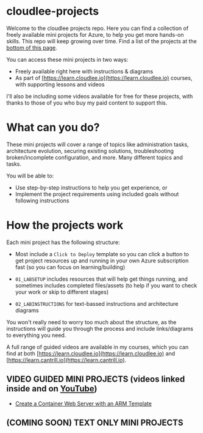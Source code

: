 # cloudlee-projects

Welcome to the cloudlee projects repo. Here you can find a collection of freely available mini projects for Azure, to help you get more hands-on skills. This repo will keep growing over time. Find a list of the projects at the [bottom of this page](/README.md#video-guided-mini-projects-videos-linked-inside-and-on-youtube).

You can access these mini projects in two ways:

- Freely available right here with instructions & diagrams
- As part of [https://learn.cloudlee.io](https://learn.cloudlee.io) courses, with supporting lessons and videos

I'll also be including some videos available for free for these projects, with thanks to those of you who buy my paid content to support this.

# What can you do?

These mini projects will cover a range of topics like administration tasks, architecture evolution, securing existing solutions, troubleshooting broken/incomplete configuration, and more. Many different topics and tasks.

You will be able to:

- Use step-by-step instructions to help you get experience, or
- Implement the project requirements using included goals without following instructions

# How the projects work

Each mini project has the following structure:

- Most include a `Click to Deploy` template so you can click a button to get project resources up and running in your own Azure subscription fast (so you can focus on learning/building)

- `01_LABSETUP` includes resources that will help get things running, and sometimes includes completed files/assets (to help if you want to check your work or skip to different stages)

- `02_LABINSTRUCTIONS` for text-bassed instructions and architecture diagrams

You won't really need to worry too much about the structure, as the instructions will guide you through the process and include links/diagrams to everything you need.

A full range of guided videos are available in my courses, which you can find at both [https://learn.cloudlee.io](https://learn.cloudlee.io) and [https://learn.cantrill.io](https://learn.cantrill.io).

## VIDEO GUIDED MINI PROJECTS (videos linked inside and on [YouTube](https://youtube.com/@cloudleeio))

- [Create a Container Web Server with an ARM Template](/azure-vm-webapp-iac/)

## (COMING SOON) TEXT ONLY MINI PROJECTS
